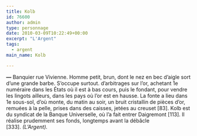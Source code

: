 ```yaml
---
title: Kolb
id: 76600
author: admin
type: personnage
date: 2010-03-09T10:22:49+00:00
excerpt: "L'Argent"
tags:
  - argent
main_name: Kolb

---
```

**—** Banquier rue Vivienne. Homme petit, brun, dont le nez en bec d&rsquo;aigle sort d&rsquo;une grande barbe. S&rsquo;occupe surtout. d&rsquo;arbitrages sur l&rsquo;or, achetant 1e numéraire dans les États où il est à bas cours, puis le fondant, pour vendre les lingots ailleurs, dans les pays où l&rsquo;or est en hausse. La fonte a lieu dans 1e sous-sol, d&rsquo;où monte, du matin au soir, un bruit cristallin de pièces d&rsquo;or, remuées à la pelle, prises dans des caisses, jetées au creuset [83]. Kolb est du syndicat de la Banque Universelle, où l&rsquo;a fait entrer Daigremont [113]. Il réalise prudemment ses fonds, longtemps avant la débâcle [333]. _(L&rsquo;Argent)._